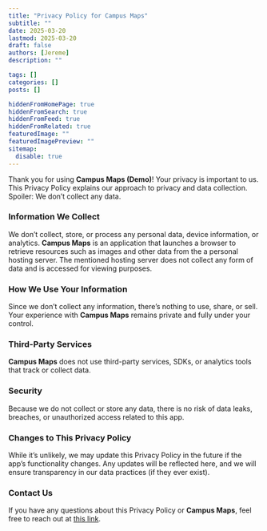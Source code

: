 ```yaml
---
title: "Privacy Policy for Campus Maps"
subtitle: ""
date: 2025-03-20
lastmod: 2025-03-20
draft: false
authors: [Jereme]
description: ""

tags: []
categories: []
posts: []

hiddenFromHomePage: true
hiddenFromSearch: true
hiddenFromFeed: true
hiddenFromRelated: true
featuredImage: ""
featuredImagePreview: ""
sitemap:
  disable: true
---
```


<!--more-->

Thank you for using **Campus Maps (Demo)**! Your privacy is important to us. This Privacy Policy explains our approach to privacy and data collection. Spoiler: We don’t collect any data.

### **Information We Collect**

We don’t collect, store, or process any personal data, device information, or analytics. **Campus Maps** is an application that launches a browser to retrieve resources such as images and other data from the a personal hosting server. The mentioned hosting server does not collect any form of data and is accessed for viewing purposes. 

### **How We Use Your Information**

Since we don’t collect any information, there’s nothing to use, share, or sell. Your experience with **Campus Maps** remains private and fully under your control.

### **Third-Party Services**

**Campus Maps** does not use third-party services, SDKs, or analytics tools that track or collect data.

### **Security**

Because we do not collect or store any data, there is no risk of data leaks, breaches, or unauthorized access related to this app.

### **Changes to This Privacy Policy**

While it’s unlikely, we may update this Privacy Policy in the future if the app’s functionality changes. Any updates will be reflected here, and we will ensure transparency in our data practices (if they ever exist).

### **Contact Us**

If you have any questions about this Privacy Policy or **Campus Maps**, feel free to reach out at [this link](/contact).